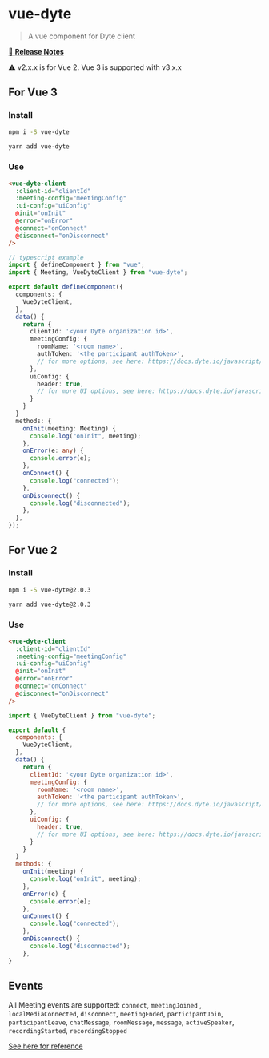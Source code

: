 # vue-dyte

> A vue component for Dyte client

[📖 **Release Notes**](./CHANGELOG.md)

:warning: v2.x.x is for Vue 2. Vue 3 is supported with v3.x.x

## For Vue 3

### Install

```bash
npm i -S vue-dyte

yarn add vue-dyte
```

### Use

```html
<vue-dyte-client
  :client-id="clientId"
  :meeting-config="meetingConfig"
  :ui-config="uiConfig"
  @init="onInit"
  @error="onError"
  @connect="onConnect"
  @disconnect="onDisconnect"
/>
```

```ts
// typescript example
import { defineComponent } from "vue";
import { Meeting, VueDyteClient } from "vue-dyte";

export default defineComponent({
  components: {
    VueDyteClient,
  },
  data() {
    return {
      clientId: '<your Dyte organization id>',
      meetingConfig: {
        roomName: '<room name>',
        authToken: '<the participant authToken>',
        // for more options, see here: https://docs.dyte.io/javascript/reference/meeting
      },
      uiConfig: {
        header: true,
        // for more UI options, see here: https://docs.dyte.io/javascript/reference/dyte-ui-config/ 
      }
    }
  }
  methods: {
    onInit(meeting: Meeting) {
      console.log("onInit", meeting);
    },
    onError(e: any) {
      console.error(e);
    },
    onConnect() {
      console.log("connected");
    },
    onDisconnect() {
      console.log("disconnected");
    },
  },
});
```

## For Vue 2

### Install

```bash
npm i -S vue-dyte@2.0.3

yarn add vue-dyte@2.0.3
```

### Use

```html
<vue-dyte-client
  :client-id="clientId"
  :meeting-config="meetingConfig"
  :ui-config="uiConfig"
  @init="onInit"
  @error="onError"
  @connect="onConnect"
  @disconnect="onDisconnect"
/>
```

```js
import { VueDyteClient } from "vue-dyte";

export default {
  components: {
    VueDyteClient,
  },
  data() {
    return {
      clientId: '<your Dyte organization id>',
      meetingConfig: {
        roomName: '<room name>',
        authToken: '<the participant authToken>',
        // for more options, see here: https://docs.dyte.io/javascript/reference/meeting
      },
      uiConfig: {
        header: true,
        // for more UI options, see here: https://docs.dyte.io/javascript/reference/dyte-ui-config/ 
      }
    }
  }
  methods: {
    onInit(meeting) {
      console.log("onInit", meeting);
    },
    onError(e) {
      console.error(e);
    },
    onConnect() {
      console.log("connected");
    },
    onDisconnect() {
      console.log("disconnected");
    },
}
```

## Events

All Meeting events are supported:
`connect`, `meetingJoined` , `localMediaConnected`, `disconnect`, `meetingEnded`, `participantJoin`, `participantLeave`, `chatMessage`, `roomMessage`, `message`, `activeSpeaker`, `recordingStarted`,
`recordingStopped`

[See here for reference](https://docs.dyte.io/javascript/events)
